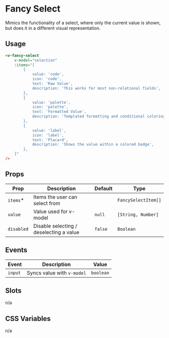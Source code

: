 # Fancy Select

Mimics the functionality of a select, where only the current value is shown, but does it in a
different visual representation.

## Usage

```html
<v-fancy-select
	v-model="selection"
	:items="[
		{
			value: 'code',
			icon: 'code',
			text: 'Raw Value',
			description: 'This works for most non-relational fields',
		},
		{
			value: 'palette',
			icon: 'palette',
			text: 'Formatted Value',
			description: 'Templated formatting and conditional coloring to text values',
		},
		{
			value: 'label',
			icon: 'label',
			text: 'Placard',
			description: 'Shows the value within a colored badge',
		},
	]"
/>
```

## Props
| Prop       | Description                             | Default | Type                |
|------------|-----------------------------------------|---------|---------------------|
| `items`*   | Items the user can select from          |         | `FancySelectItem[]` |
| `value`    | Value used for v-model                  | `null`  | `[String, Number]`  |
| `disabled` | Disable selecting / deselecting a value | `false` | `Boolean`           |

## Events
| Event   | Description                | Value     |
|---------|----------------------------|-----------|
| `input` | Syncs value with `v-model` | `boolean` |

## Slots
n/a

## CSS Variables
n/a
